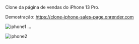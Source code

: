 Clone da página de vendas do iPhone 13 Pro.

Demostração: https://clone-iphone-sales-page.onrender.com


![iphone1](https://github.com/user-attachments/assets/51a64526-edf0-4f77-9d06-3b178eb4588b)
...

![iphone2](https://github.com/user-attachments/assets/6186fa72-9406-402a-8067-7aa2f688f1b8)
